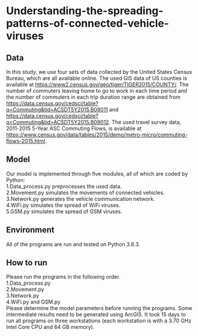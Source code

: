 # Understanding-the-spreading-patterns-of-connected-vehicle-viruses
## Data
In this study, we use four sets of data collected by the United States Census Bureau, which are all available online. The used GIS data of US counties is available at https://www2.census.gov/geo/tiger/TIGER2015/COUNTY/. The number of commuters leaving home to go to work in each time period and the number of commuters in each trip duration range are obtained from https://data.census.gov/cedsci/table?q=Commuting&tid=ACSDT5Y2015.B08011 and https://data.census.gov/cedsci/table?q=Commuting&tid=ACSDT5Y2015.B08012. The used travel survey data, 2011-2015 5-Year ASC Commuting Flows, is available at  https://www.census.gov/data/tables/2015/demo/metro-micro/commuting-flows-2015.html.

## Model
Our model is implemented through five modules, all of which are coded by Python:<br>
1.Data_process.py preprocesses the used data.<br>
2.Movement.py simulates the movements of connected vehicles.<br>
3.Network.py generates the vehicle communication network.<br>
4.WiFi.py simulates the spread of WiFi viruses.<br>
5.GSM.py simulates the spread of GSM viruses.<br>

## Environment
All of the programs are run and tested on Python 3.8.3.<br>

## How to run
Please run the programs in the following order.<br>
1.Data_process.py<br>
2.Movement.py<br>
3.Network.py<br>
4.WiFi.py and GSM.py<br>
Please determine the model parameters before running the programs. Some intermediate results need to be generated using ArcGIS. It took 15 days to run all programs on three workstations (each workstation is with a 3.70 GHz Intel Core CPU and 64 GB memory).
